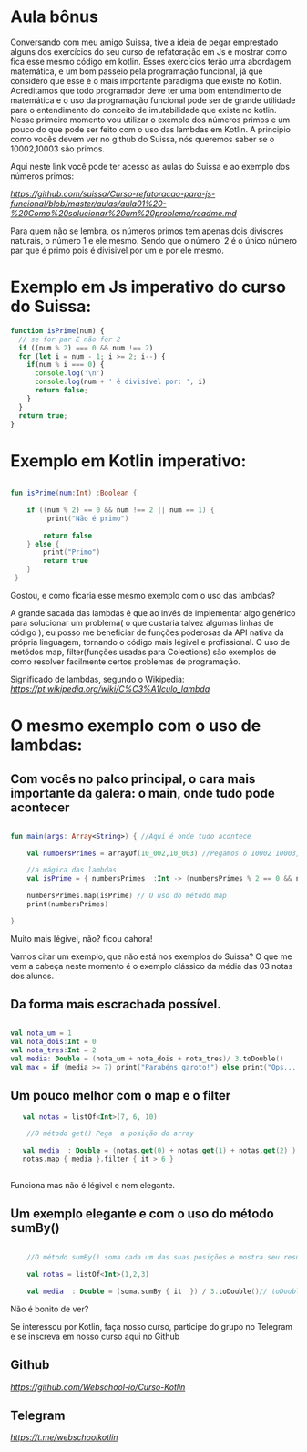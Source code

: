 # Aula bônus

Conversando com meu amigo Suissa, tive a ideia de pegar emprestado alguns dos exercícios do seu curso de refatoração em Js 
e mostrar como fica esse mesmo código em kotlin. Esses exercícios terão uma abordagem matemática, e um bom passeio pela programação funcional, já que considero que esse é o mais importante paradigma que existe no Kotlin. Acreditamos que todo programador deve ter uma bom entendimento de matemática e o uso da programação funcional pode ser de grande utilidade para o entendimento do conceito de imutabilidade que existe no kotlin. Nesse primeiro momento vou utilizar o exemplo dos números primos e um pouco do que pode ser feito com o uso das lambdas em Kotlin. A principio como vocês devem ver no github do Suissa, nós queremos saber se o 10002,10003 são primos.

Aqui neste link você pode ter acesso as aulas do Suissa e ao exemplo dos números primos:

*https://github.com/suissa/Curso-refatoracao-para-js-funcional/blob/master/aulas/aula01%20-%20Como%20solucionar%20um%20problema/readme.md*


Para quem não se lembra, os números primos tem apenas dois divisores naturais, o número  1 e ele mesmo. Sendo que o número  2 é o único número par que é primo pois é divisivel por um e por ele mesmo.

# Exemplo em Js imperativo do curso do Suissa:

```js
function isPrime(num) { 
  // se for par E não for 2
  if ((num % 2) === 0 && num !== 2)
  for (let i = num - 1; i >= 2; i--) {
    if(num % i === 0) {
      console.log('\n')
      console.log(num + ' é divisível por: ', i)
      return false;
    }
  }
  return true;
}

```
# Exemplo em Kotlin imperativo:

```kotlin

fun isPrime(num:Int) :Boolean {
    
    if ((num % 2) == 0 && num !== 2 || num == 1) {
         print("Não é primo")
        
        return false
    } else {
        print("Primo")
        return true
    }
 }

```

Gostou, e como ficaria esse mesmo exemplo com o uso das lambdas?

A grande sacada das lambdas é que ao invés de implementar algo genérico para solucionar um problema( o que custaria talvez algumas linhas de código ), eu posso me beneficiar de funções poderosas da API nativa da própria linguagem, tornando o código mais légivel e profissional. O uso de metódos map, filter(funções usadas para Colections) são exemplos de como resolver facilmente certos problemas de programação.


Significado de lambdas, segundo o Wikipedia:
*https://pt.wikipedia.org/wiki/C%C3%A1lculo_lambda*


# O mesmo exemplo com o uso de lambdas:


## Com vocês no palco principal, o cara mais importante da galera: o main, onde tudo pode acontecer

```kotlin

fun main(args: Array<String>) { //Aqui é onde tudo acontece
    
    val numbersPrimes = arrayOf(10_002,10_003) //Pegamos o 10002 10003, como tinhamos falado
    
    //a mágica das lambdas
    val isPrime = { numbersPrimes  :Int -> (numbersPrimes % 2 == 0 && numbersPrimes !== 2 || numbersPrimes == 1) }
    
    numbersPrimes.map(isPrime) // O uso do método map
    print(numbersPrimes)
    
}

```
Muito mais légivel, não? ficou dahora!

Vamos citar um exemplo, que não está nos exemplos do Suissa?
O que me vem a cabeça neste momento é o exemplo clássico da média das 03 notas dos alunos.

## Da forma mais escrachada possível.

```kotlin

val nota_um = 1
val nota_dois:Int = 0
val nota_tres:Int = 2
val media: Double = (nota_um + nota_dois + nota_tres)/ 3.toDouble()
val max = if (media >= 7) print("Parabéns garoto!") else print("Ops... precisa melhorar")

```
## Um pouco melhor com o map e o filter

```kotlin
   val notas = listOf<Int>(7, 6, 10)
    
    //O método get() Pega  a posição do array
    
   val media  : Double = (notas.get(0) + notas.get(1) + notas.get(2) ) / 3.toDouble()
   notas.map { media }.filter { it > 6 }
  
```
Funciona mas não é légivel e nem elegante.

## Um exemplo elegante e com o uso do método sumBy()

```kotlin
  
    //O método sumBy() soma cada um das suas posições e mostra seu resultado
    
    val notas = listOf<Int>(1,2,3)
    
    val media  : Double = (soma.sumBy { it  }) / 3.toDouble()// toDouble converte para que o resultado seja double no final
```


Não é bonito de ver?

Se interessou por Kotlin, faça nosso curso, participe do grupo no Telegram e se inscreva em nosso curso aqui no Github

## Github
*https://github.com/Webschool-io/Curso-Kotlin*

## Telegram
*https://t.me/webschoolkotlin*





